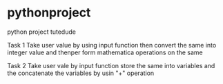 # pythonproject
python project tutedude

Task 1
Take user value by using input function then convert the same into integer value and thenper form mathematica operations on the same

Task 2
Take user vale by input function store the same into variables and the concatenate the variables by usin "+" operation 

